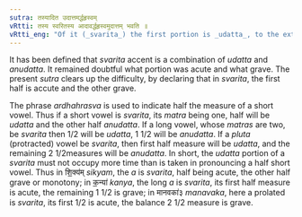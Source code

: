 ```yaml
---
sutra: तस्यादित उदात्तमर्द्धहृस्वम्
vRtti: तस्य स्वरितस्य आदावर्द्धहृस्वमुदात्तम् भवति ॥
vRtti_eng: "Of it (_svarita_) the first portion is _udatta_, to the extent of a half measure, of prosodial length."
---
```

It has been defined that _svarita_ accent is a combination of _udatta_ and _anudatta_. It remained doubtful what portion was acute and what grave. The present _sutra_ clears up the difficulty, by declaring that in _svarita_, the first half is accute and the other grave.

The phrase _ardhahrasva_ is used to indicate half the measure of a short vowel. Thus if a short vowel is _svarita_, its _matra_ being one, half will be _udatta_ and the other half _anudatta_. If a long vowel, whose _matras_ are two, be _svarita_ then 1/2 will be _udatta_, 1 1/2 will be _anudatta_. If a _pluta_ (protracted) vowel be _svarita_, then first half measure will be _udatta_, and the remaining 2 1/2measures will be _anudatta_. In short, the _udatta_ portion of a _svarita_ must not occupy more time than is taken in pronouncing a half short vowel. Thus in शि॒॒क्य॑म् _sikyam_, the _a_ is _svarita_, half being acute, the other half grave or monotony; in क॒॒न्या॑ _kanya_, the long _a_ is _svarita_, its first half measure is acute, the remaining 1 1/2 is grave; in मानवका॑३ _manavaka_, here a prolated is _svarita_, its first 1/2 is acute, the balance 2 1/2 measure is grave.
